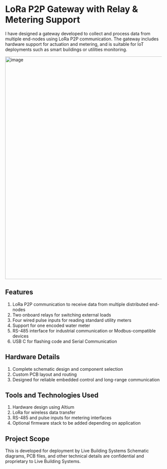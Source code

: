 # LoRa P2P Gateway with Relay & Metering Support
I have designed a gateway developed to collect and process data from multiple end-nodes using LoRa P2P communication. The gateway includes hardware support for actuation and metering, and is suitable for IoT deployments such as smart buildings or utilities monitoring.

<img width="1112" height="715" alt="image" src="https://github.com/user-attachments/assets/dfe058d4-e7a3-4b3f-bf17-280b5300defe" />

## Features
1. LoRa P2P communication to receive data from multiple distributed end-nodes
2. Two onboard relays for switching external loads
3. Four wired pulse inputs for reading standard utility meters
4. Support for one encoded water meter
5. RS-485 interface for industrial communication or Modbus-compatible devices
6. USB C for flashing code and Serial Communication

## Hardware Details
1. Complete schematic design and component selection
2. Custom PCB layout and routing
3. Designed for reliable embedded control and long-range communication

## Tools and Technologies Used
1. Hardware design using Altium
2. LoRa for wireless data transfer
3. RS-485 and pulse inputs for metering interfaces
4. Optional firmware stack to be added depending on application

## Project Scope
This is developed for deployment by Live Building Systems
Schematic diagrams, PCB files, and other technical details are confidential and proprietary to Live Building Systems.

